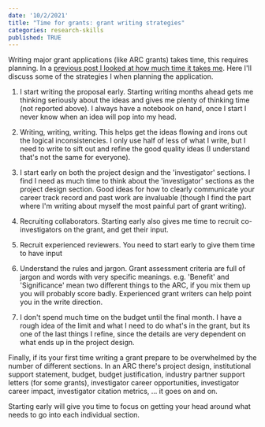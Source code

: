 ```yaml
---
date: '10/2/2021'
title: "Time for grants: grant writing strategies"
categories: research-skills
published: TRUE
---
```


Writing major grant applications (like ARC grants) takes time, this requires planning. In a [previous post I looked at how much time it takes me](/research/2021/10/02/how-long-to-write-a-grant.html). Here I'll discuss some of the strategies I when planning the application.

1. I start writing the proposal early. Starting writing months ahead gets me thinking seriously about the ideas and gives me plenty of thinking time (not reported above). I always have a notebook on hand, once I start I never know when an idea will pop into my head.

2. Writing, writing, writing. This helps get the ideas flowing and irons out the logical inconsistencies. I only use half of less of what I write, but I need to write to sift out and refine the good quality ideas (I understand that's not the same for everyone).

3. I start early on both the project design and the 'investigator' sections. I find I need as much time to think about the 'investigator' sections as the project design section. Good ideas for how to clearly communicate your career track record and past work are invaluable (though I find the part where I'm writing about myself the most painful part of grant writing).

4. Recruiting collaborators. Starting early also gives me time to recruit co-investigators on the grant, and get their input.

5. Recruit experienced reviewers. You need to start early to give them time to have input

6. Understand the rules and jargon. Grant assessment criteria are full of jargon and words with very specific meanings. e.g. 'Benefit' and 'Significance' mean two different things to the ARC, if you mix them up you will probably score badly. Experienced grant writers can help point you in the write direction.

7. I don't spend much time on the budget until the final month. I have a rough idea of the limit and what I need to do what's in the grant, but its one of the last things I refine, since the details are very dependent on what ends up in the project design.

Finally, if its your first time writing a grant prepare to be overwhelmed by the number of different sections. In an ARC there's project design, institutional support statement, budget, budget justification, industry partner support letters (for some grants), investigator career opportunities, investigator career impact, investigator citation metrics, ... it goes on and on.

Starting early will give you time to focus on getting your head around what needs to go into each individual section.
